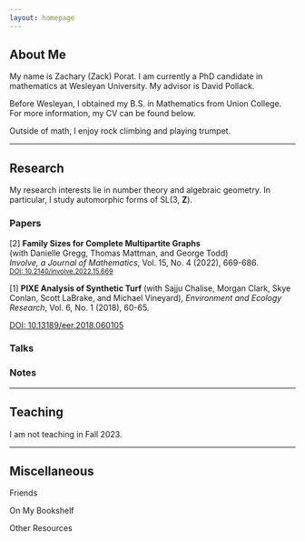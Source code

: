 ```yaml
---
layout: homepage
---
```


## <a name="about"></a> About Me

My name is Zachary (Zack) Porat.  I am currently a PhD candidate in mathematics at Wesleyan University.  My advisor is David Pollack.

Before Wesleyan, I obtained my B.S. in Mathematics from Union College.  For more information, my CV can be found below.

Outside of math, I enjoy rock climbing and playing trumpet. 

---

## Research 

My research interests lie in number theory and algebraic geometry. In particular, I study automorphic forms of SL(3, **Z**).

### Papers

[2] **Family Sizes for Complete Multipartite Graphs** \
(with Danielle Gregg, Thomas Mattman, and George Todd) \
    *Involve, a Journal of Mathematics*, Vol. 15, No. 4 (2022), 669-686. \
    <small> [DOI: 10.2140/involve.2022.15.669](https://msp.org/involve/2022/15-4/p07.xhtml) </small> 

[1] **PIXE Analysis of Synthetic Turf** (with Sajju Chalise, Morgan Clark, Skye Conlan, Scott LaBrake, and Michael Vineyard), *Environment and Ecology Research*, Vol. 6, No. 1 (2018), 60-65.

[DOI: 10.13189/eer.2018.060105](https://www.hrpub.org/journals/article_info.php?aid=6770)

### Talks

### Notes

---

## Teaching

I am not teaching in Fall 2023.

---

## <a name="misc"></a> Miscellaneous

Friends

On My Bookshelf

Other Resources

